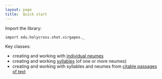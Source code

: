 ```yaml
---
layout: page
title:  Quick start
---
```



Import the library:


```tut:silent
import edu.holycross.shot.virgapes._
```


Key classes:


-  creating and working with [individual neumes](neumes)
-  creating and working [syllables](syllables) (of one or more neumes)
-  creating and working with syllables and neumes from [citable passages of text](passages)
